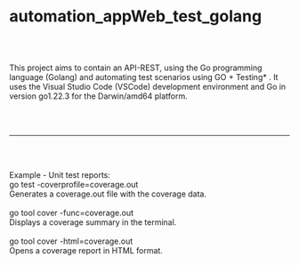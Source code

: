 # automation_appWeb_test_golang
<br> <br> 

This project aims to contain an API-REST, using the Go programming language (Golang) and automating test scenarios using GO + Testing* . It uses the Visual Studio Code (VSCode) development environment and Go in version go1.22.3 for the Darwin/amd64 platform.

<br> <br> 

<hr>

<br> <br> 

Example - Unit test reports:
<br>
go test -coverprofile=coverage.out
<br>
Generates a coverage.out file with the coverage data.
<br><br>
go tool cover -func=coverage.out
<br>
 Displays a coverage summary in the terminal.
 <br><br>
go tool cover -html=coverage.out
<br>
Opens a coverage report in HTML format.
<br><br>